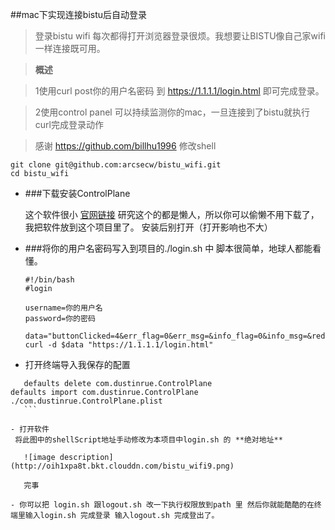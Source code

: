 ##mac下实现连接bistu后自动登录

> 登录bistu wifi 每次都得打开浏览器登录很烦。我想要让BISTU像自己家wifi一样连接既可用。

> **概述**   

> 1使用curl post你的用户名密码 到 https://1.1.1.1/login.html 即可完成登录。

> 2使用control panel 可以持续监测你的mac，一旦连接到了bistu就执行curl完成登录动作

> 感谢 https://github.com/billhu1996 修改shell


```
git clone git@github.com:arcsecw/bistu_wifi.git
cd bistu_wifi
```

- ###下载安装ControlPlane
  
  这个软件很小 [官网链接](https://www.controlplaneapp.com/)
  研究这个的都是懒人，所以你可以偷懒不用下载了，我把软件放到这个项目里了。
  安装后别打开（打开影响也不大）

   

- ###将你的用户名密码写入到项目的./login.sh 中
    脚本很简单，地球人都能看懂。
    ```
    #!/bin/bash
    #login
    
    username=你的用户名
    password=你的密码
    
    data="buttonClicked=4&err_flag=0&err_msg=&info_flag=0&info_msg=&redirect_url=&network_name=Guest+Network&username="$username"&password="$password
    curl -d $data "https://1.1.1.1/login.html"

    ```

- 打开终端导入我保存的配置

 ```
    defaults delete com.dustinrue.ControlPlane
defaults import com.dustinrue.ControlPlane ./com.dustinrue.ControlPlane.plist
    ```

- 打开软件
  将此图中的shellScript地址手动修改为本项目中login.sh 的 **绝对地址** 

    ![image description](http://oih1xpa8t.bkt.clouddn.com/bistu_wifi9.png)

    完事

- 你可以把 login.sh 跟logout.sh 改一下执行权限放到path 里 然后你就能酷酷的在终端里输入login.sh 完成登录 输入logout.sh 完成登出了。